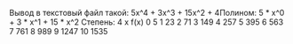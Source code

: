 Вывод в текстовый файл такой:
5x^4 + 3x^3 + 15x^2 + 4Полином: 5 * x^0 + 3 * x^1 + 15 * x^2
Степень: 4
x		f(x)
0		5
1		23
2		71
3		149
4		257
5		395
6		563
7		761
8		989
9		1247
10		1535

